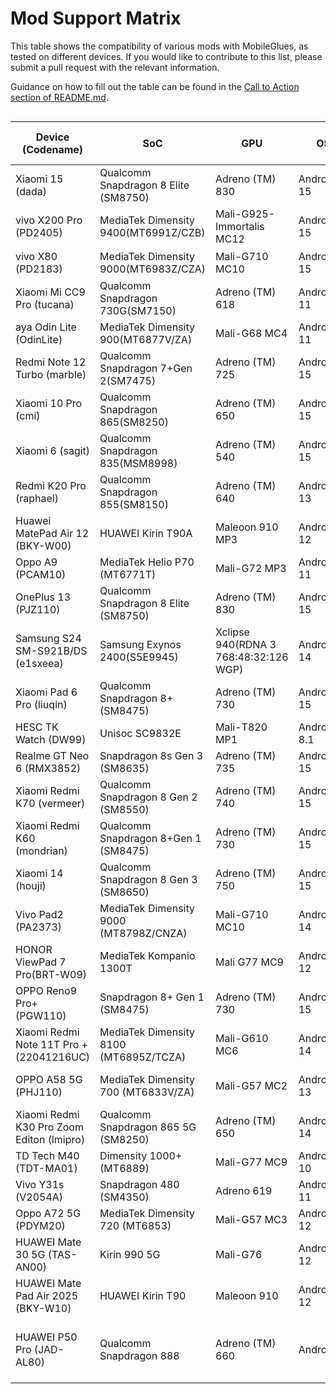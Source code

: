 # Mod Support Matrix

This table shows the compatibility of various mods with MobileGlues, as tested on different devices. If you would like to contribute to this list, please submit a pull request with the relevant information.

Guidance on how to fill out the table can be found in the [Call to Action section of README.md](https://github.com/Swung0x48/MobileGlues-release/blob/main/README.md#call-to-action).


<div style="overflow-x: auto;">

| **Device (Codename)**           | **SoC**                      | **GPU**                   | **OS**       | **Additional Drivers/Plugins in use**       | **MobileGlues**    | **Minecraft**       | **ModLoader**       | **Sodium**        | **Iris**        | **Indium**       | **Distant Horizon**   | **Xaero's Minimap**       | **Xaero's World Map**    | **Create**                       | **TaCZ**               | **Entity Texture Features**        | **Modern UI**    | **Continuity** | **Jade** | **Inventory HUD+** | **Just Enough Items** | **Report**|
| ------------------------------- | ---------------------------- | ------------------------- | ------------ | ------------------------------------------- | ------------------ | ------------------- | ------------------- | ----------------- | --------------- | ---------------- | --------------------- | ------------------------- | ------------------------ | -------------------------------- | ---------------------- | ---------------------------------- | ------------------------------------ | --------------------------------- | ------------------- | ------------------------------------------------------------------------------------------------- |- | - |
| Xiaomi 15 (dada)                | Qualcomm Snapdragon 8 Elite (SM8750)           | Adreno (TM) 830                | Android 15   | N/A                                         | 1.1.0.1            | 1.20.1              | Fabric 0.16.10      | ✅(0.5.11)        | ✅(1.7.2)      | ✅(1.0.34)       | ✅(2.2.1-a)          | ✅(25.0.0)                | ✅(1.39.2)              | ✅(fabric-0.5.1-j)               | ✅(1.0.2)             | ?                                  | ✅(3.11.1.6)    |?|?|?|?| [dada.md](./DeviceReports/dada.md)     |
| vivo X200 Pro (PD2405)          | MediaTek Dimensity 9400(MT6991Z/CZB)               | Mali-G925-Immortalis MC12 | Android 15   | ANGLE                                       | 1.1.0.1            | 1.20.1              | Fabric 0.16.10      | ✅(0.5.11)        | ✅(1.7.5)      | ✅(1.0.36)       | ?                    | ✅(25.0.0)                | ✅(1.39.4)              | ✅(fabric-0.5.1-j)<sup>*</sup>    | ✅(1.0.2)             | ?                                  | ?               |?|?|?|?| [PD2405.md](./DeviceReports/PD2405.md) |
| vivo X80 (PD2183)          | MediaTek Dimensity 9000(MT6983Z/CZA)               | Mali-G710 MC10 | Android 15   | ANGLE                                       | 1.1.0.1            | 1.20.1              | Fabric 0.16.10      | ✅(0.6.9)        | ✅(1.8.8)      | ✅(1.0.36)       | ?                    | ✅(25.0.0)                | ✅(1.39.4)              | ✅(fabric-0.5.1-j)<sup>*</sup>    | ✅(1.0.2)             | ?                                  | ?               |?|?|?|?| [PD2183.md](./DeviceReports/PD2183.md) |
| Xiaomi Mi CC9 Pro (tucana)      | Qualcomm Snapdragon 730G(SM7150)              | Adreno (TM) 618                | Android 11   | N/A                                         | 1.1.0.1            | 1.21.4              | Fabric 0.16.10      | ✅(0.6.6)         | ✅(1.8.5)      | ?                 | ?                    | ✅(25.0.0)                | ✅(1.39.2)              | ?                                 | ?                     | ✅(6.2.10)                         | ?               |?|?|?|?| [tucana.md](./DeviceReports/tucana.md) |
| aya Odin Lite (OdinLite)        | MediaTek Dimensity 900(MT6877V/ZA)                | Mali-G68 MC4              | Android 11   | N/A                                         | 1.1.0.1            | 1.21.1              | Fabric 0.16.10      | ✅(0.6.9)         | ✅(1.8.8)      | ?                 | ?                    | ✅(25.1.0)                | ✅(1.39.4)              | ?                                 | ?                     | ?                                  | ?                |?|?|?|?| [OdinLite.md](./DeviceReports/OdinLite.md) |
| Redmi Note 12 Turbo (marble)    | Qualcomm Snapdragon 7+Gen 2(SM7475)            | Adreno (TM) 725                | Android 15   | N/A                                         | 1.1.0.1            | 1.21.1              | Fabric 0.16.10      | ✅(0.6.9)         | ✅(1.8.8)      | ✅(1.0.35)       | ✅(2.1.1-a)           | ✅(25.1.0)                | ✅(1.39.4)              | ?                                 | ?                     | ?                                  | ✅(3.11.1.9)                |✅(3.0.0)|✅(15.9.3)|✅(3.4.26)|✅(19.21.0.247)| [marble.md](./DeviceReports/marble.md) |
| Xiaomi 10 Pro (cmi)             | Qualcomm Snapdragon 865(SM8250)               | Adreno (TM) 650                | Android 15   | N/A                                         | 1.1.0.1            | 1.20.1              | Fabric 0.16.10      | ✅(0.5.13)        | ✅(1.7.6)      | ✅(1.0.36)       | ✅(2.2.1-a)          | ✅(25.1.0)                | ✅(1.39.4)              | ✅(fabric-0.5.1-j)               | ✅(1.0.2-hotfix3)     | ✅(6.2.9)                         | ✅(3.11.1.6)    |?|?|?|?| [cmi.md](./DeviceReports/cmi.md) |
| Xiaomi 6 (sagit)  | Qualcomm Snapdragon 835(MSM8998)            | Adreno (TM) 540  | Android 15   | N/A                                         | 1.1.0.1            | 1.21.1              | Fabric 0.16.10      | ✅(0.6.9)         | ✅(1.8.8)      | ✅(1.0.35)       | ❌(2.1.1-a)           | ✅(25.1.0)                | ✅(1.39.4)              | ?                                 | ?                     | ?                                  | ✅(3.11.1.9)                |✅(3.0.0)|✅(15.9.3)|✅(3.4.26)|✅(19.21.0.247)| [sagit.md](./DeviceReports/sagit.md) |
| Redmi K20 Pro (raphael)         | Qualcomm Snapdragon 855(SM8150)               | Adreno (TM) 640                | Android 13   | N/A                                         | 1.1.0.1            | 1.20.1              | Fabric 0.16.10      | ✅(0.5.13)        | ✅(1.7.6)      | ✅(1.0.36)        | ✅(2.2.1-a)          | ✅(25.1.0)                | ✅(1.39.4)              | ✅(fabric-0.5.1-j)               | ✅(1.0.2-hotfix3)     | ✅(6.2.9)                         | ✅(3.11.1.6)    |?|?|?|?| [raphael.md](./DeviceReports/raphael.md) |
| Huawei MatePad Air 12 (BKY-W00) | HUAWEI Kirin T90A                   | Maleoon 910 MP3             | Android 12   | N/A                                         | 1.1.0.1            | 1.21.1              | Fabric 0.16.10      | ✅(0.6.5)         | *️⃣(1.8.1)      | ?                 | ✅(2.2.1-a)         | ✅(25.1.0)                | ✅(1.39.4)              | ?                                 | ?                     | ?                                  | ✅(3.11.1.9)     |?|?|?|?| [BKY-W00.md](./DeviceReports/BKY-W00.md) |
| Oppo A9 (PCAM10)                | MediaTek Helio P70 (MT6771T) | Mali-G72 MP3              | Android 11   | ANGLE                                       | 1.1.0.1            | 1.21.4              | Fabric 0.16.10      | ✅(0.6.10)        | ✅(1.8.8)      | ?                 | ?                    | ✅(25.1.0)                | ✅(1.39.4)              | ?                                 | ?                     | ✅(6.2.10)                        | ✅(3.11.1.11)    |✅(3.0.0)|✅(17.2.2)|✅(3.4.27)|?| [PCAM10.md](./DeviceReports/PCAM10.md) |
| OnePlus 13 (PJZ110)             | Qualcomm Snapdragon 8 Elite (SM8750)  | Adreno (TM) 830           | Android 15   | N/A                                         | 1.1.0.1            | 1.21.4              | Fabric 0.16.10      | ✅(0.6.10)        | ✅(1.8.8)      | ?                 | ?                    | ✅(25.1.0)                | ✅(1.39.4)              | ?                                 | ?                     | ✅(6.2.10)                        | ?                 | ?|?|?|?|[PJZ110.md](./DeviceReports/PJZ110.md) |
| Samsung S24 SM-S921B/DS (e1sxeea) | Samsung Exynos 2400(S5E9945) | Xclipse 940(RDNA 3 768:48:32:126 WGP) | Android 14 | N/A (vendor ES driver is already ANGLE) | 1.1.0.1 | 1.21.4 | Fabric 0.16.10 | ✅(0.6.10) | ✅(1.8.8) | ? | ? | ✅(25.1.0) | ✅(1.39.4) | ? | ? | ? | ? |?|?|?|?| [e1sxeea.md](./DeviceReports/e1sxeea.md) |
| Xiaomi Pad 6 Pro (liuqin)         | Qualcomm Snapdragon 8+(SM8475)              | Adreno (TM) 730                | Android 15   | N/A                                         | 1.1.0.1            | 1.20.1              | Fabric 0.16.10      | ✅(0.5.13)        | ✅(1.7.6)      | ✅(1.0.36)       | ✅(2.2.1-a)          | ✅(25.1.0)                | ✅(1.39.4)              | ✅(fabric-0.5.1-j)               | ✅(1.0.2-hotfix3)     | ✅(6.2.9)                         | ✅(3.11.1.6)    |?|?|?|?| [liuqin.md](./DeviceReports/liuqin.md) |
| HESC TK Watch (DW99)              | Unisoc SC9832E                   | Mali-T820 MP1              | Android 8.1  | N/A                                         | 1.1.0.1            | 1.20.1              | Fabric 0.16.10      | ✅(0.5.13)        | ✅(1.7.6)      | ✅(1.0.36)       | ✅(2.2.1-a)          | ✅(25.1.0)                | ✅(1.39.4)              | ✅(fabric-0.5.1-j)               | ✅(1.0.2-hotfix3)     | ✅(6.2.9)                         | ✅(3.11.1.6)    |?|?|?|?| [DW99.md](./DeviceReports/DW99.md) |
| Realme GT Neo 6 (RMX3852)             |Snapdragon 8s Gen 3 (SM8635) | Adreno (TM) 735           | Android 15   | N/A                                         | 1.1.0.1            | 1.21.4              | Fabric 0.16.10      | ✅(0.6.10)        | ✅(1.8.8)      | ?                 | ?                    | ✅(25.1.0)                | ✅(1.39.4)              | ?                                 | ?                     | ✅(6.2.10)                        | ✅(3.11.1.11) | ✅(3.0.0) | ✅(17.2.2) | ✅(3.4.27) | ?                  | [RMX3852.md](./DeviceReports/RMX3852.md) |
| Xiaomi Redmi K70 (vermeer) | Qualcomm Snapdragon 8 Gen 2 (SM8550) | Adreno (TM) 740 | Android 15 | N/A | 1.1.0.1 | 1.20.1 | Fabric 0.16.10 | ✅(0.5.13) | ✅(1.7.6) | ✅(1.0.36) | ❌(2.2.1-a) | ✅(25.1.0) | ✅(1.39.4) | ✅(fabric-0.5.1-j) | ✅(1.0.2-hotfix3) | ? | ✅(3.11.1.6) | ? | ? | ? | ? | [23113RKC6C.md](./DeviceReports/23113RKC6C.md) |
| Xiaomi Redmi K60 (mondrian) | Qualcomm Snapdragon 8+Gen 1 (SM8475) | Adreno (TM) 730 | Android 15 | N/A | 1.1.0.1 | 1.20.1 | Fabric 0.16.10 | ✅(0.5.13) | ✅(1.7.6) | ✅(1.0.36) | ❌(2.2.1-a) | ✅(25.1.0) | ✅(1.39.4) | ✅(fabric-0.5.1-j) | ✅(1.0.2-hotfix3) | ✅(6.2.9) | ✅(3.11.1.6) | ❌(3.0.0) | ✅(11.12.3) | ✅(3.4.26) | ✅(15.20.0.106) |[RedmiK60.md](./DeviceReports/RedmiK60.md) |
| Xiaomi 14 (houji) | Qualcomm Snapdragon 8 Gen 3 (SM8650) | Adreno (TM) 750 | Android 15 | N/A | 1.1.0.1 | 1.21.4 | Fabric 0.16.9 | ✅(0.6.3) | ✅(1.8.3) | ✅(1.0.35) |？ |✅(25.1.0) | ✅(1.39.4) |? | ？ | ✅(6.2.10) | ✅(3.11.1.11) |? |? |? |? | [23127PN0CC.md](./DeviceReports/23127PN0CC.md) |
| Vivo Pad2 (PA2373)               | MediaTek Dimensity 9000 (MT8798Z/CNZA)           | Mali-G710 MC10                | Android 14   | ANGLE                                         | 1.1.0.1            | 1.21.4              | Fabric 0.16.10      | ✅(0.6.10)        | ✅(1.8.8)      | ?       | ?          | ✅(25.1.0)                | ✅(1.39.4)              | ?               | ?             | ✅(0.6.2.10)                                  | ✅(3.11.1.11)    | ✅(3.0.0) | ✅(17.2.2) | ✅3.4.27 | ? | [PA2373.md](./DeviceReports/PA2373.md)     |
| HONOR ViewPad 7 Pro(BRT-W09) | MediaTek Kompanio 1300T | Mali G77 MC9 | Android 12 | ANGLE(Required to archive better performance) | 1.1.0.1 | 1.21.4 | Fabric 0.16.10 | ✅(0.6.10) | ✅(1.8.8) | ? | ❎(no 1.21.4 version) | ✅(25.1.0) | ✅(1.39.4) | ? | ? | ? | ✅(3.11.1.11) | ? | ? | ? | ? | [BRT-W09.md](./DeviceReports/BRT-W09.md) |
| OPPO Reno9 Pro+ (PGW110)             | Snapdragon 8+ Gen 1 (SM8475)  | Adreno (TM) 730           | Android 15   | N/A                                         | 1.1.0.1            | 1.21.4              | Fabric 0.16.10      | ✅(0.6.6)        | ✅(1.8.5)      | ?                 | ?                    | ✅(25.0.1)                | ✅(1.39.3)              | ?                                 | ?                     | ✅(6.2.10)                        | ?                 | ?|?|?|?|[PGW110.md](./DeviceReports/PGW110.md) |
| Xiaomi Redmi Note 11T Pro + (22041216UC) | MediaTek Dimensity 8100 (MT6895Z/TCZA) | Mali-G610 MC6 | Android 14 | N/A | 1.1.0.1 | 1.21.4 | NeoForge 21.4.109-beta | ✅(0.6.10) | ✅(1.8.8) | ? | ? | ✅(25.1.0) | ✅(1.39.4) | ? | ? | ✅(6.2.10) | ? | ? | ✅(17.3.0) | ? | ? | [22041216UC.md](./DeviceReports/22041216UC.md) |
| OPPO A58 5G (PHJ110) | MediaTek Dimensity 700 (MT6833V/ZA) | Mali-G57 MC2 | Android 13 | N/A | 1.1.0.1 | 1.21.4 | NeoForge 21.4.109-beta | ✅(0.6.10) | ✅(1.8.8) | ? | ? | ✅(25.1.0) | ✅(1.39.4) | ? | ? | ✅(6.2.10) | ? | ? | ✅(17.3.0) | ? | ? | [PHJ110.md](./DeviceReports/PHJ110.md)  |
| Xiaomi Redmi K30 Pro Zoom Editon (lmipro)                | Qualcomm Snapdragon 865 5G (SM8250)           | Adreno (TM) 650                | Android 14   | N/A                                         | 1.1.0.1            | 1.21.3              | Fabric 0.16.10      | ✅(0.6.5)        | *️⃣(1.8.1)      | ?       | ?          | ✅(25.1.0)                | ✅(1.39.4)              | ?               | ?             | ✅(6.2.9)                          | ?    |✅(3.0.0)|✅(16.0.4)|?|?| [lmipro.md](./DeviceReports/lmipro.md)     |
|TD Tech M40 (TDT-MA01)             | Dimensity 1000+ (MT6889) | Mali-G77 MC9           | Android 10   | N/A                                         | 1.1.0.1            | 1.21.4              | Fabric 0.16.10      | ✅(0.6.10)        | ✅(1.8.8)      | ?                 | ?                    | ✅(25.1.0)                | ✅(1.39.4)              | ?                                 | ?                     | ✅(6.2.10)                        | ✅(3.11.1.11) | ✅(3.0.0) | ✅(17.2.2) | ✅(3.4.27) | ?                  | [TDT-MA01.md](./DeviceReports/TDT-MA01.md) |
| Vivo Y31s (V2054A)             | Snapdragon 480 (SM4350) | Adreno 619           | Android 11   | N/A                                         | 1.1.0.1            | 1.21.4              | Fabric 0.16.10      | ✅(0.6.10)        | ✅(1.8.8)      | ?                 | ?                    | ✅(25.1.0)                | ✅(1.39.4)              | ?                                 | ?                     | ✅(6.2.10)                        | ✅(3.11.1.11) | ✅(3.0.0) | ✅(17.2.2) | ✅(3.4.27) | ?                  | [V2054A.md](./DeviceReports/V2054A.md) |
| Oppo A72 5G (PDYM20)                      | MediaTek Dimensity 720 (MT6853)        | Mali-G57 MC3                          | Android 12  | N/A                                           | 1.1.0.1         | 1.20.1        | Fabric 0.16.10         | ✅(0.5.13)  | ✅(1.7.2)    | ✅(1.0.36)  | ✅(2.2.1-a)           | ✅(25.1.0)           | ✅(1.39.4)             | ✅(fabric-0.5.1-j)   | (1.0.2)          | ✅(6.2.9)                    | ✅(3.11.1.6)   | ✅(3.0.0)       | ✅(11.12.3) | ✅(3.4.26)          | ✅15.20.0.106          | [PDYM20.md](./DeviceReports/PDYM20.md)     |
| HUAWEI Mate 30 5G (TAS-AN00)             | Kirin 990 5G | Mali-G76           | Android 12   | N/A                                         | 1.1.0.1            | 1.21.4              | Fabric 0.16.10      | ✅(0.6.10)        | ✅(1.8.8)      | ?                 | ?                    | ✅(25.1.0)                | ✅(1.39.4)              | ?                                 | ?                     | ✅(6.2.10)                        | ✅(3.11.1.11) | ✅(3.0.0) | ✅(17.2.2) | ✅(3.4.27) | ?                  | [TAS-AN00.md](./DeviceReports/TAS-AN00.md) |
| HUAWEI Mate Pad Air 2025 (BKY-W10) | HUAWEI Kirin T90| Maleoon 910 | Android 12 | N/A |1.1.0.1|1.21.4|Fabric 0.16.10|✅(0.6.10)|✅(1.8.8)|?|?|✅(25.1.0)|✅(1.39.4)|?|?|?|?|?|?|?|?|[BKY-W10.md](./DeviceReports/BKY-W10.md) |
| HUAWEI P50 Pro (JAD-AL80) | Qualcomm Snapdragon 888 | Adreno (TM) 660 | Android12 | ANGLE(Enable as much as possible) | 1.1.0.1 | 1.21.4 | Fabric 0.16.10 | ✅(0.6.10) | ✅(1.8.8) | ? | ✅(2.3.0-b) | ✅(25.1.0) | ✅(1.39.2) | ? | *️⃣(3.11.1.11,文字渲染关闭抗锯齿时，文字显得破碎) | ✅(6.2.10) | ? | ? | ✅(17.2.2) | ? | ? | [JAD-AL80.md](./DeviceReports/JAD-AL80.md) |

<div>
